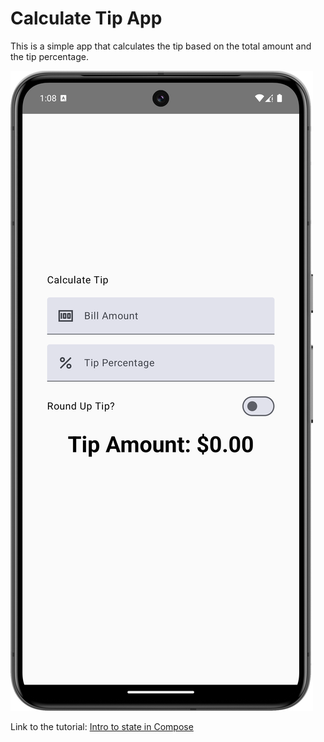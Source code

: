 # Calculate Tip App

This is a simple app that calculates the tip based on the total amount and the tip percentage.

![Calculate Tip App](./screenshot.png)

Link to the tutorial: [Intro to state in Compose](https://developer.android.com/codelabs/basic-android-kotlin-compose-using-state?continue=https%3A%2F%2Fdeveloper.android.com%2Fcourses%2Fpathways%2Fandroid-basics-compose-unit-2-pathway-3#2)